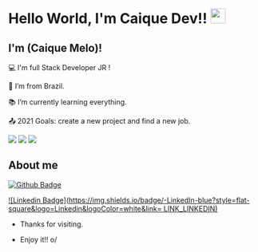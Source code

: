 <!--
- 👋 Hi, I’m @caiquedev25
- 👀 I’m interested in ...
- 🌱 I’m currently learning ...
- 💞️ I’m looking to collaborate on ...
- 📫 How to reach me ...
-->
# Hello World, I'm Caique Dev!! <img src=https://github.com/TheDudeThatCode/TheDudeThatCode/blob/master/Assets/Earth.gif width="30">


## I'm (Caique Melo)!


:computer: I'm  full Stack Developer JR !

:house_with_garden: I’m from Brazil.

:books: I’m currently learning everything.

:outbox_tray: 2021 Goals: create a new project and find a new job.
 
 <!-- CSS-->
 <img src="https://img.shields.io/badge/CSS3-1572B6?style=for-the-badge&logo=css3&logoColor=white">
 <img src="https://img.shields.io/badge/JavaScript-F7DF1E?style=for-the-badge&logo=javascript&logoColor=black">
 <!-- java-->
 <img src="https://img.shields.io/badge/Java-ED8B00?style=for-the-badge&logo=java&logoColor=white">


## About me

     
[![Github Badge](https://img.shields.io/badge/-Github-000?style=flat-square&logo=Github&logoColor=white&link=LINK_GIT)](LINK_GIT)

[![Linkedin Badge](https://img.shields.io/badge/-LinkedIn-blue?style=flat-square&logo=Linkedin&logoColor=white&link= LINK_LINKEDIN)]( LINK_LINKEDIN)



- Thanks for visiting.

- Enjoy it!! o/
